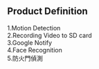 Product Definition<br>
---
1.Motion Detection<br>
2.Recording Video to SD card<br>
3.Google Notify<br>
4.Face Recognition<br>
5.防火門偵測<br>